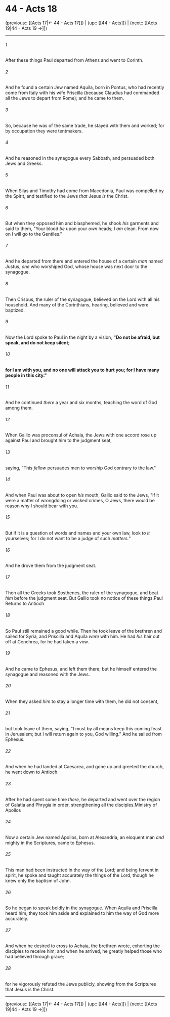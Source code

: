 # 44 - Acts 18

(previous:: [[Acts 17|← 44 - Acts 17]]) | (up:: [[44 - Acts]]) | (next:: [[Acts 19|44 - Acts 19 →]])

***


###### 1 
After these things Paul departed from Athens and went to Corinth. 

###### 2 
And he found a certain Jew named Aquila, born in Pontus, who had recently come from Italy with his wife Priscilla (because Claudius had commanded all the Jews to depart from Rome); and he came to them. 

###### 3 
So, because he was of the same trade, he stayed with them and worked; for by occupation they were tentmakers. 

###### 4 
And he reasoned in the synagogue every Sabbath, and persuaded both Jews and Greeks. 

###### 5 
When Silas and Timothy had come from Macedonia, Paul was compelled by the Spirit, and testified to the Jews _that_ Jesus _is_ the Christ. 

###### 6 
But when they opposed him and blasphemed, he shook _his_ garments and said to them, "Your blood _be_ upon your _own_ heads; I _am_ clean. From now on I will go to the Gentiles." 

###### 7 
And he departed from there and entered the house of a certain _man_ named Justus, _one_ who worshiped God, whose house was next door to the synagogue. 

###### 8 
Then Crispus, the ruler of the synagogue, believed on the Lord with all his household. And many of the Corinthians, hearing, believed and were baptized. 

###### 9 
Now the Lord spoke to Paul in the night by a vision, **"Do not be afraid, but speak, and do not keep silent;** 

###### 10 
**for I am with you, and no one will attack you to hurt you; for I have many people in this city."** 

###### 11 
And he continued _there_ a year and six months, teaching the word of God among them. 

###### 12 
When Gallio was proconsul of Achaia, the Jews with one accord rose up against Paul and brought him to the judgment seat, 

###### 13 
saying, "This _fellow_ persuades men to worship God contrary to the law." 

###### 14 
And when Paul was about to open _his_ mouth, Gallio said to the Jews, "If it were a matter of wrongdoing or wicked crimes, O Jews, there would be reason why I should bear with you. 

###### 15 
But if it is a question of words and names and your own law, look _to it_ yourselves; for I do not want to be a judge of such _matters._" 

###### 16 
And he drove them from the judgment seat. 

###### 17 
Then all the Greeks took Sosthenes, the ruler of the synagogue, and beat _him_ before the judgment seat. But Gallio took no notice of these things.Paul Returns to Antioch 

###### 18 
So Paul still remained a good while. Then he took leave of the brethren and sailed for Syria, and Priscilla and Aquila _were_ with him. He had _his_ hair cut off at Cenchrea, for he had taken a vow. 

###### 19 
And he came to Ephesus, and left them there; but he himself entered the synagogue and reasoned with the Jews. 

###### 20 
When they asked _him_ to stay a longer time with them, he did not consent, 

###### 21 
but took leave of them, saying, "I must by all means keep this coming feast in Jerusalem; but I will return again to you, God willing." And he sailed from Ephesus. 

###### 22 
And when he had landed at Caesarea, and gone up and greeted the church, he went down to Antioch. 

###### 23 
After he had spent some time _there,_ he departed and went over the region of Galatia and Phrygia in order, strengthening all the disciples.Ministry of Apollos 

###### 24 
Now a certain Jew named Apollos, born at Alexandria, an eloquent man _and_ mighty in the Scriptures, came to Ephesus. 

###### 25 
This man had been instructed in the way of the Lord; and being fervent in spirit, he spoke and taught accurately the things of the Lord, though he knew only the baptism of John. 

###### 26 
So he began to speak boldly in the synagogue. When Aquila and Priscilla heard him, they took him aside and explained to him the way of God more accurately. 

###### 27 
And when he desired to cross to Achaia, the brethren wrote, exhorting the disciples to receive him; and when he arrived, he greatly helped those who had believed through grace; 

###### 28 
for he vigorously refuted the Jews publicly, showing from the Scriptures that Jesus is the Christ.

***

(previous:: [[Acts 17|← 44 - Acts 17]]) | (up:: [[44 - Acts]]) | (next:: [[Acts 19|44 - Acts 19 →]])
